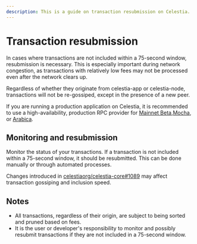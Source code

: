 ```yaml
---
description: This is a guide on transaction resubmission on Celestia.
---
```


# Transaction resubmission

In cases where transactions are not included within a 75-second window,
resubmission is necessary. This is especially important during network
congestion, as transactions with relatively low fees may not be processed
even after the network clears up.

Regardless of whether they originate from celestia-app or celestia-node,
transactions will not be re-gossiped, except in the presence of a new peer.

If you are running a production application on Celestia, it is recommended
to use a high-availability, production
RPC provider for [Mainnet Beta](/how-to-guides/mainnet.md#production-rpc-endpoints),[Mocha](/how-to-guides/mocha-testnet.md#production-rpc-endpoints),
or [Arabica](/how-to-guides/arabica-devnet.md#production-rpc-endpoints).

## Monitoring and resubmission

Monitor the status of your transactions. If a transaction is not included within
a 75-second window, it should be resubmitted. This can be done manually or
through automated processes.

Changes introduced in [celestiaorg/celestia-core#1089](https://github.com/celestiaorg/celestia-core/pull/1089)
may affect transaction gossiping and inclusion speed.

## Notes

- All transactions, regardless of their origin, are subject to being sorted and
  pruned based on fees.
- It is the user or developer's responsibility to monitor and possibly resubmit
  transactions if they are not included in a 75-second window.

